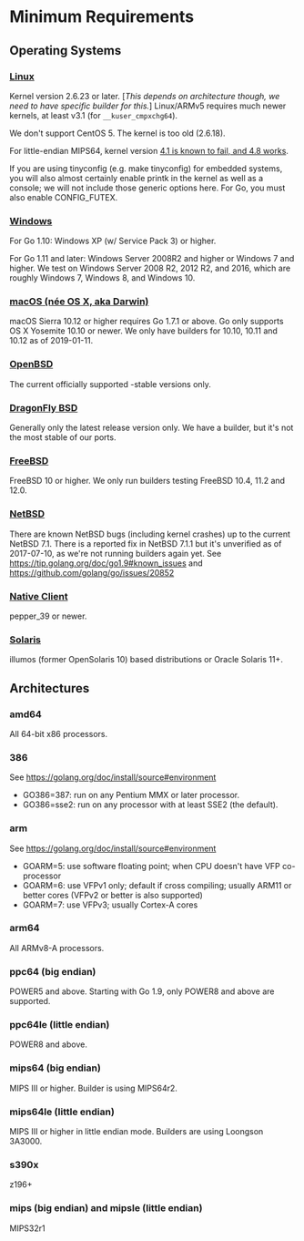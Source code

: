 # Minimum Requirements

## Operating Systems

### [Linux](Linux)

Kernel version 2.6.23 or later. [_This depends on architecture though, we need to have specific builder for this._] Linux/ARMv5 requires much newer kernels, at least v3.1 (for `__kuser_cmpxchg64`).

We don't support CentOS 5. The kernel is too old (2.6.18).

For little-endian MIPS64, kernel version [4.1 is known to fail, and 4.8 works](https://golang.org/issue/16848). 

If you are using tinyconfig (e.g. make tinyconfig) for embedded systems, you will also almost certainly enable printk in the kernel as well as a console; we will not include those generic options here. For Go, you must also enable CONFIG_FUTEX.

### [Windows](Windows)

For Go 1.10: Windows XP (w/ Service Pack 3) or higher.

For Go 1.11 and later: Windows Server 2008R2 and higher or Windows 7 and higher. We test on Windows Server 2008 R2, 2012 R2, and 2016, which are roughly Windows 7, Windows 8, and Windows 10.

### [macOS (née OS X, aka Darwin)](Darwin)

macOS Sierra 10.12 or higher requires Go 1.7.1 or above.
Go only supports OS X Yosemite 10.10 or newer. We only have builders for 10.10, 10.11 and 10.12 as of 2019-01-11.

### [OpenBSD](OpenBSD)

The current officially supported -stable versions only.

### [DragonFly BSD](DragonFly-BSD)

Generally only the latest release version only. We have a builder, but it's not the most stable of our ports.

### [FreeBSD](FreeBSD)

FreeBSD 10 or higher.
We only run builders testing FreeBSD 10.4, 11.2 and 12.0.

### [NetBSD](NetBSD)

There are known NetBSD bugs (including kernel crashes) up to the current NetBSD 7.1. There is a reported fix in NetBSD 7.1.1 but it's unverified as of 2017-07-10, as we're not running builders again yet.  See https://tip.golang.org/doc/go1.9#known_issues and https://github.com/golang/go/issues/20852

### [Native Client](NativeClient)

pepper_39 or newer.

### [Solaris](Solaris)

illumos (former OpenSolaris 10) based distributions or Oracle Solaris 11+. 

## Architectures

### amd64

All 64-bit x86 processors.

### 386

See https://golang.org/doc/install/source#environment

* GO386=387: run on any Pentium MMX or later processor.
* GO386=sse2: run on any processor with at least SSE2 (the default).

### arm

See https://golang.org/doc/install/source#environment

* GOARM=5: use software floating point; when CPU doesn't have VFP co-processor
* GOARM=6: use VFPv1 only; default if cross compiling; usually ARM11 or better cores (VFPv2 or better is also supported)
* GOARM=7: use VFPv3; usually Cortex-A cores

### arm64

All ARMv8-A processors.

### ppc64 (big endian)

POWER5 and above.
Starting with Go 1.9, only POWER8 and above are supported.

### ppc64le (little endian)

POWER8 and above.

### mips64 (big endian)

MIPS III or higher. Builder is using MIPS64r2.

### mips64le (little endian)

MIPS III or higher in little endian mode. Builders are using Loongson 3A3000.

### s390x

z196+

### mips (big endian) and mipsle (little endian)

MIPS32r1